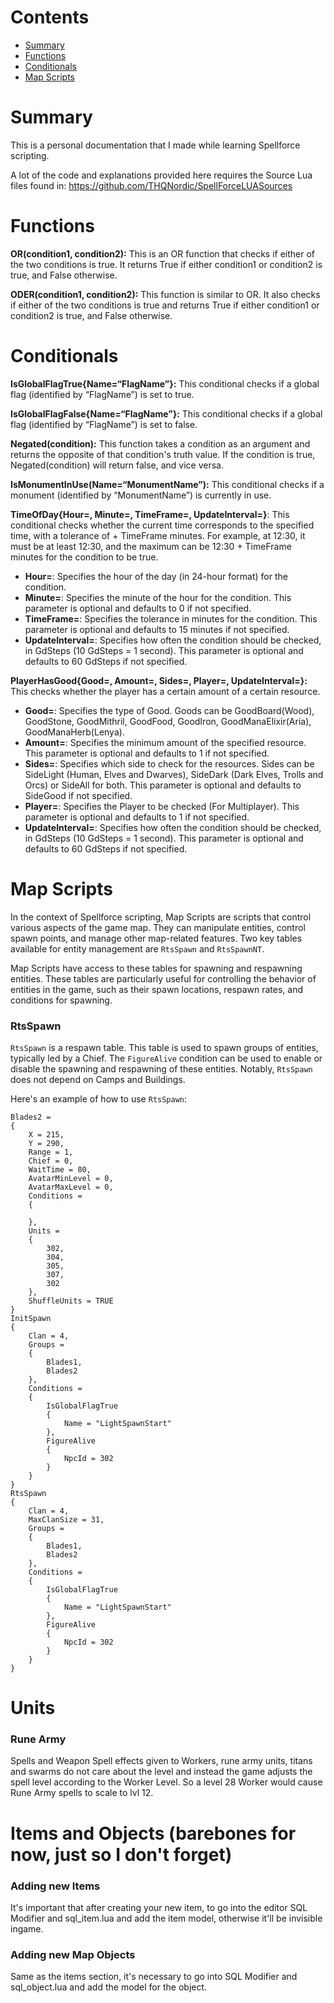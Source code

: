 # Contents

- [Summary](#summary)
- [Functions](#functions)
- [Conditionals](#conditionals)
- [Map Scripts](#map-scripts)

# Summary
This is a personal documentation that I made while learning Spellforce scripting.

A lot of the code and explanations provided here requires the Source Lua files found in: https://github.com/THQNordic/SpellForceLUASources

# Functions
**OR(condition1, condition2):** This is an OR function that checks if either of the two conditions is true. It returns True if either condition1 or condition2 is true, and False otherwise. 

**ODER(condition1, condition2):** This function is similar to OR. It also checks if either of the two conditions is true and returns True if either condition1 or condition2 is true, and False otherwise.

# Conditionals
**IsGlobalFlagTrue{Name=“FlagName”}:** This conditional checks if a global flag (identified by “FlagName”) is set to true.

**IsGlobalFlagFalse{Name=“FlagName”}:** This conditional checks if a global flag (identified by “FlagName”) is set to false.

**Negated(condition):** This function takes a condition as an argument and returns the opposite of that condition's truth value. If the condition is true, Negated(condition) will return false, and vice versa.

**IsMonumentInUse(Name=“MonumentName”):** This conditional checks if a monument (identified by “MonumentName”) is currently in use.

**TimeOfDay{Hour=, Minute=, TimeFrame=, UpdateInterval=}**: This conditional checks whether the current time corresponds to the specified time, with a tolerance of + TimeFrame minutes. For example, at 12:30, it must be at least 12:30, and the maximum can be 12:30 + TimeFrame minutes for the condition to be true.
* **Hour=**: Specifies the hour of the day (in 24-hour format) for the condition.
* **Minute=**: Specifies the minute of the hour for the condition. This parameter is optional and defaults to 0 if not specified.
* **TimeFrame=**: Specifies the tolerance in minutes for the condition. This parameter is optional and defaults to 15 minutes if not specified.
* **UpdateInterval=**: Specifies how often the condition should be checked, in GdSteps (10 GdSteps = 1 second). This parameter is optional and defaults to 60 GdSteps if not specified.

**PlayerHasGood{Good=, Amount=, Sides=, Player=, UpdateInterval=}:** This checks whether the player has a certain amount of a certain resource.
* **Good=**: Specifies the type of Good. Goods can be GoodBoard(Wood), GoodStone, GoodMithril, GoodFood, GoodIron, GoodManaElixir(Aria), GoodManaHerb(Lenya).
* **Amount=**: Specifies the minimum amount of the specified resource. This parameter is optional and defaults to 1 if not specified.
* **Sides=**: Specifies which side to check for the resources. Sides can be SideLight (Human, Elves and Dwarves), SideDark (Dark Elves, Trolls and Orcs) or SideAll for both. This parameter is optional and defaults to SideGood if not specified.
* **Player=**: Specifies the Player to be checked (For Multiplayer). This parameter is optional and defaults to 1 if not specified.
* **UpdateInterval=**: Specifies how often the condition should be checked, in GdSteps (10 GdSteps = 1 second). This parameter is optional and defaults to 60 GdSteps if not specified.

# Map Scripts
In the context of Spellforce scripting, Map Scripts are scripts that control various aspects of the game map. They can manipulate entities, control spawn points, and manage other map-related features. Two key tables available for entity management are `RtsSpawn` and `RtsSpawnNT`.

Map Scripts have access to these tables for spawning and respawning entities. These tables are particularly useful for controlling the behavior of entities in the game, such as their spawn locations, respawn rates, and conditions for spawning.
### RtsSpawn
`RtsSpawn` is a respawn table. This table is used to spawn groups of entities, typically led by a Chief. The `FigureAlive` condition can be used to enable or disable the spawning and respawning of these entities. Notably, `RtsSpawn` does not depend on Camps and Buildings.

Here's an example of how to use `RtsSpawn`:
```
Blades2 = 
{
    X = 215,
    Y = 290,
    Range = 1,
    Chief = 0,
    WaitTime = 80,
    AvatarMinLevel = 0,
    AvatarMaxLevel = 0,
    Conditions = 
    {
        
    },
    Units = 
    {
        302,
        304,
        305,
        307,
        302 
    },
    ShuffleUnits = TRUE 
}
InitSpawn
{
    Clan = 4,
    Groups = 
    {
        Blades1,
        Blades2 
    },
    Conditions = 
    {
        IsGlobalFlagTrue
        {
            Name = "LightSpawnStart"
        },
        FigureAlive
        {
            NpcId = 302
        } 
    } 
}
RtsSpawn
{
    Clan = 4,
    MaxClanSize = 31,
    Groups = 
    {
        Blades1,
        Blades2 
    },
    Conditions = 
    {
        IsGlobalFlagTrue
        {
            Name = "LightSpawnStart"
        },
        FigureAlive
        {
            NpcId = 302
        } 
    } 
}
```

# Units

### Rune Army
Spells and Weapon Spell effects given to Workers, rune army units, titans and swarms do not care about the level and instead the game adjusts the spell level according to the Worker Level. So a level 28 Worker would cause Rune Army spells to scale to lvl 12.


# Items and Objects (barebones for now, just so I don't forget)

### Adding new Items
It's important that after creating your new item, to go into the editor SQL Modifier and sql_item.lua and add the item model, otherwise it'll be invisible ingame.

### Adding new Map Objects
Same as the items section, it's necessary to go into SQL Modifier and sql_object.lua and add the model for the object.
